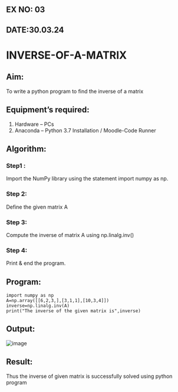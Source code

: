 ## EX NO: 03
## DATE:30.03.24
# INVERSE-OF-A-MATRIX
## Aim:
To write a python program to find the inverse of a matrix
## Equipment’s required:
1. 	Hardware – PCs
2. 	Anaconda – Python 3.7 Installation / Moodle-Code Runner
## Algorithm:
### Step1 : 
Import the NumPy library using the statement import numpy as np.
### Step 2: 
Define the given matrix A
### Step 3: 
Compute the inverse of matrix A using np.linalg.inv()
### Step 4: 
Print & end the program.
## Program:
```
import numpy as np
A=np.array([[6,2,3,],[3,1,1],[10,3,4]])
inverse=np.linalg.inv(A)
print("The inverse of the given matrix is",inverse)
```
## Output:
![image](https://github.com/jaikanth25/INVERSE-OF-A-MATRIX/assets/155935294/c442b4fd-29bf-4f60-88cf-3081680babc4)


## Result:
Thus the inverse of given matrix is successfully solved using python program

